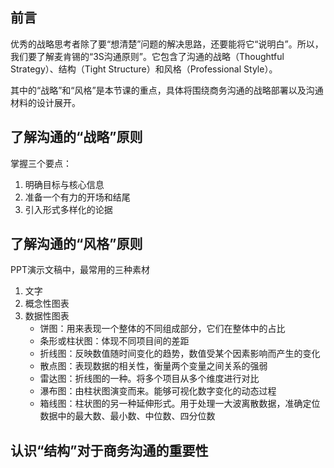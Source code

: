## 前言
优秀的战略思考者除了要“想清楚”问题的解决思路，还要能将它“说明白”。所以，我们要了解麦肯锡的“3S沟通原则”。它包含了沟通的战略（Thoughtful Strategy）、结构（Tight Structure）和风格（Professional Style）。

其中的“战略”和“风格”是本节课的重点，具体将围绕商务沟通的战略部署以及沟通材料的设计展开。
## 了解沟通的“战略”原则
掌握三个要点：
1. 明确目标与核心信息
2. 准备一个有力的开场和结尾
3. 引入形式多样化的论据
## 了解沟通的“风格”原则
PPT演示文稿中，最常用的三种素材
1. 文字
2. 概念性图表
3. 数据性图表
   - 饼图：用来表现一个整体的不同组成部分，它们在整体中的占比
   - 条形或柱状图：体现不同项目间的差距
   - 折线图：反映数值随时间变化的趋势，数值受某个因素影响而产生的变化
   - 散点图：表现数据的相关性，衡量两个变量之间关系的强弱
   - 雷达图：折线图的一种。将多个项目从多个维度进行对比
   - 瀑布图：由柱状图演变而来。能够可视化数字变化的动态过程
   - 箱线图：柱状图的另一种延伸形式。用于处理一大波离散数据，准确定位数据中的最大数、最小数、中位数、四分位数
## 认识“结构”对于商务沟通的重要性
